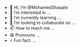 - 👋 Hi, I’m @MohamedShaqale
- 👀 I’m interested in ...
- 🌱 I’m currently learning ...
- 💞️ I’m looking to collaborate on ...
- 📫 How to reach me ...
- 😄 Pronouns: ...
- ⚡ Fun fact: ...

<!---
MohamedShaqale/MohamedShaqale is a ✨ special ✨ repository because its `README.md` (this file) appears on your GitHub profile.
You can click the Preview link to take a look at your changes.
--->
